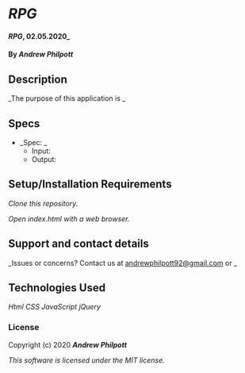 # _RPG_
#### _RPG_, 02.05.2020_
#### By _**Andrew Philpott**_
## Description
_The purpose of this application is _

## Specs
* _Spec: _
  * Input:
  * Output:


## Setup/Installation Requirements
_Clone this repository._

_Open index.html with a web browser._

## Support and contact details
_Issues or concerns? Contact us at andrewphilpott92@gmail.com or _

## Technologies Used
_Html_
_CSS_
_JavaScript_
_jQuery_

### License
Copyright (c) 2020 **_Andrew Philpott_**

*This software is licensed under the MIT license.*
